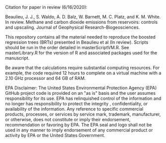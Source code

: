 Citation for paper in review (6/16/2020):

Beaulieu, J. J., S. Waldo, A. D. Balz, W. Barnett, M. C. Platz, and K. M. White. In review. Methane and carbon dioxide emissions from reservoirs: controls and upscaling. Journal of Geophysical Research-Biogeosciences.

This repository contains all the material needed to reproduce the boosted regression trees (BRTs) presented in Beaulieu et al (In review).  Scripts should be run in the order detailed in masterScriptVM.R.  See masterLibrary.R for the version of R and associated packages used for the manuscript.

Be aware that the calculations require substantial computing resources.  For example, the code required 12 hours to complete on a virtual machine with a 2.10 GHz processor and 64 GB of RAM.

EPA Disclaimer: The United States Environmental Protection Agency (EPA) GitHub project code is provided on an "as is" basis and the user assumes responsibility for its use. EPA has relinquished control of the information and no longer has responsibility to protect the integrity , confidentiality, or availability of the information. Any reference to specific commercial products, processes, or services by service mark, trademark, manufacturer, or otherwise, does not constitute or imply their endorsement, recommendation or favoring by EPA. The EPA seal and logo shall not be used in any manner to imply endorsement of any commercial product or activity by EPA or the United States Government.
